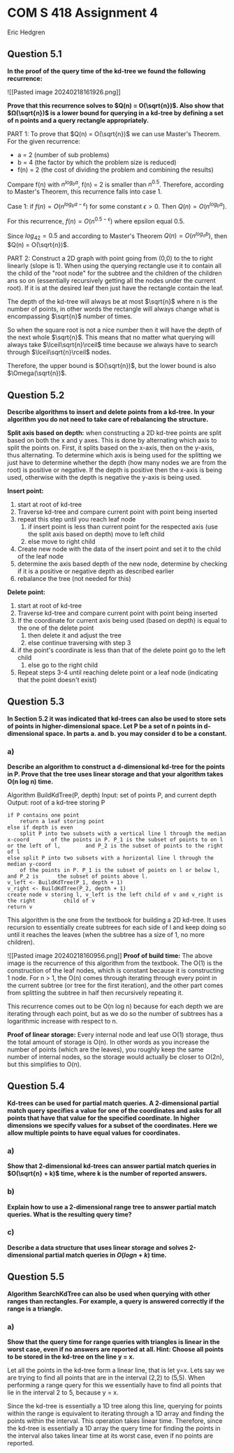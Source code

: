 # COM S 418 Assignment 4
Eric Hedgren

## Question 5.1
**In the proof of the query time of the kd-tree we found the following
recurrence:**

![[Pasted image 20240218161926.png]]

**Prove that this recurrence solves to $Q(n) = O(\sqrt{n})$. Also show that
$Ω(\sqrt{n})$ is a lower bound for querying in a kd-tree by defining a set of n
points and a query rectangle appropriately.**

PART 1:
To prove that $Q(n) = O(\sqrt{n})$ we can use Master's Theorem. For the given recurrence:
- a = 2 (number of sub problems)
- b = 4 (the factor by which the problem size is reduced)
- f(n) = 2 (the cost of dividing the problem and combining the results)

Compare f(n) with $n^{log_{b} a}$, f(n) = 2 is smaller than $n^{0.5}$. Therefore, according to Master's Theorem, this recurrence falls into case 1.

Case 1: if $f(n) = O(n^{log_{b} a - \epsilon})$ for some constant $\epsilon > 0$. Then $Q(n) = O(n^{log_ba})$.

For this recurrence, $f(n) = O(n^{0.5 - \epsilon})$ where epsilon equal 0.5.

Since $log_{42}= 0.5$ and according to Master's Theorem $Q(n) = O(n^{log_ab})$, then $Q(n) = O(\sqrt{n})$.

PART 2:
Construct a 2D graph with point going from (0,0) to the to right linearly (slope is 1). When using the querying rectangle use it to contain all the child of the "root node" for the subtree and the children of the children ans so on (essentially recursively getting all the nodes under the current root). If it is at the desired leaf then just have the rectangle contain the leaf.

The depth of the kd-tree will always be at most $\sqrt{n}$ where n is the number of points, in other words the rectangle will always change what is encompassing $\sqrt{n}$ number of times.

So when the square root is not a nice number then it will have the depth of the next whole $\sqrt{n}$. This means that no matter what querying will always take $\lceil\sqrt{n}\rceil$ time because we always have to search through $\lceil\sqrt{n}\rceil$ nodes. 

Therefore, the upper bound is $O(\sqrt{n})$, but the lower bound is also $\Omega(\sqrt{n})$.

## Question 5.2
**Describe algorithms to insert and delete points from a kd-tree. In your algorithm you do not need to take care of rebalancing the structure.**

**Split axis based on depth:** when constructing a 2D kd-tree points are split based on both the x and y axes. This is done by alternating which axis to split the points on. First, it splits based on the x-axis, then on the y-axis, thus alternating. To determine which axis is being used for the splitting we just have to determine whether the depth (how many nodes we are from the root) is positive or negative. If the depth is positive then the x-axis is being used, otherwise with the depth is negative the y-axis is being used.

**Insert point:**
1. start at root of kd-tree
2. Traverse kd-tree and compare current point with point being inserted
3. repeat this step until you reach leaf node
	1. if insert point is less than current point for the respected axis (use the split axis based on depth) move to left child
	2. else move to right child
4. Create new node with the data of the insert point and set it to the child of the leaf node
5. determine the axis based depth of the new node, determine by checking if it is a positive or negative depth as described earlier
6. rebalance the tree (not needed for this)

**Delete point:**
1. start at root of kd-tree
2. Traverse kd-tree and compare current point with point being inserted
3. If the coordinate for current axis being used (based on depth) is equal to the one of the delete point
	1. then delete it and adjust the tree
	2. else continue traversing with step 3
4. if the point's coordinate is less than that of the delete point go to the left child
	1. else go to the right child
5. Repeat steps 3-4 until reaching delete point or a leaf node (indicating that the point doesn't exist)

## Question 5.3
**In Section 5.2 it was indicated that kd-trees can also be used to store sets of points in higher-dimensional space. Let P be a set of n points in d-dimensional space. In parts a. and b. you may consider d to be a constant.**

### a)
**Describe an algorithm to construct a d-dimensional kd-tree for the points in P. Prove that the tree uses linear storage and that your algorithm takes O(n log n) time.**

Algorithm BuildKdTree(P, depth)
Input: set of points P, and current depth
Output: root of a kd-tree storing P
```
if P contains one point
	return a leaf storing point
else if depth is even
	split P into two subsets with a vertical line l through the median x-coord       of the points in P. P_1 is the subset of points to on l or the left of l,        and P_2 is the subset of points to the right of l
else split P into two subsets with a horizontal line l through the median y-coord
    of the points in P. P_1 is the subset of points on l or below l, and P_2 is      the subset of points above l.
v_left <- BuildKdTree(P_1, depth + 1)
v_right <- BuildKdTree(P_2, depth + 1)
create node v storing l, v_left is the left child of v and v_right is the right         child of v
return v
```

This algorithm is the one from the textbook for building a 2D kd-tree. It uses recursion to essentially create subtrees for each side of l and keep doing so until it reaches the leaves (when the subtree has a size of 1, no more children).

![[Pasted image 20240218160956.png]]
**Proof of build time:**
The above image is the recurrence of this algorithm from the textbook. The O(1) is the construction of the leaf nodes, which is constant because it is constructing 1 node.           For n > 1, the O(n) comes through iterating through every point in the current subtree (or tree for the first iteration), and the other part comes from splitting the subtree in half then recursively repeating it.

This recurrence comes out to be O(n log n) because for each depth we are iterating through each point, but as we do so the number of subtrees has a logarithmic increase with respect to n. 

**Proof of linear storage:**
Every internal node and leaf use O(1) storage, thus the total amount of storage is O(n). In other words as you increase the number of points (which are the leaves), you roughly keep the same number of internal nodes, so the storage would actually be closer to O(2n), but this simplifies to O(n).

## Question 5.4
**Kd-trees can be used for partial match queries. A 2-dimensional partial match query specifies a value for one of the coordinates and asks for all points that have that value for the specified coordinate. In higher dimensions we specify values for a subset of the coordinates. Here we allow multiple points to have equal values for coordinates.**

### a)
**Show that 2-dimensional kd-trees can answer partial match queries in $O(\sqrt{n} + k)$ time, where k is the number of reported answers.**


### b)
**Explain how to use a 2-dimensional range tree to answer partial match queries. What is the resulting query time?**


### c)
**Describe a data structure that uses linear storage and solves 2-dimensional partial match queries in $O(log n + k)$ time.**


## Question 5.5
**Algorithm SearchKdTree can also be used when querying with other ranges than rectangles. For example, a query is answered correctly if the range is a triangle.**

### a)
**Show that the query time for range queries with triangles is linear in the worst case, even if no answers are reported at all. Hint: Choose all points to be stored in the kd-tree on the line y = x.**

Let all the points in the kd-tree form a linear line, that is let y=x. Lets say we are trying to find all points that are in the interval (2,2) to (5,5). When performing a range query for this we essentially have to find all points that lie in the interval 2 to 5, because y = x.

Since the kd-tree is essentially a 1D tree along this line, querying for points within the range is equivalent to iterating through a 1D array and finding the points within the interval. This operation takes linear time. Therefore, since the kd-tree is essentially a 1D array the query time for finding the points in the interval also takes linear time at its worst case, even if no points are reported.